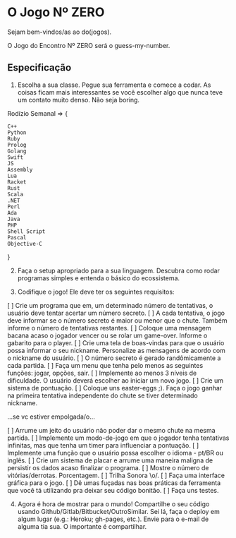 # O Jogo Nº ZERO

Sejam bem-vindos/as ao do(jogos). <br/>

O Jogo do Encontro Nº ZERO será o guess-my-number. <br/>

## Especificação

1. Escolha a sua classe. Pegue sua ferramenta e comece a codar. As coisas ficam mais interessantes se você escolher algo que nunca teve um contato muito denso. Não seja boring.

Rodízio Semanal => {

    C++
    Python
    Ruby
    Prolog
    Golang
    Swift
    JS 
    Assembly
    Lua
    Racket
    Rust
    Scala
    .NET
    Perl
    Ada
    Java
    PHP
    Shell Script
    Pascal
    Objective-C

}

2. Faça o setup apropriado para a sua linguagem. Descubra como rodar programas simples e entenda o básico do ecossistema.

3. Codifique o jogo! Ele deve ter os seguintes requisitos:

[ ] Crie um programa que em, um determinado número de tentativas, o usuário deve tentar acertar um número secreto.
[ ] A cada tentativa, o jogo deve informar se o número secreto é maior ou menor que o chute. Também informe o número de tentativas restantes.
[ ] Coloque uma mensagem bacana acaso o jogador vencer ou se rolar um game-over. Informe o gabarito para o player.
[ ] Crie uma tela de boas-vindas para que o usuário possa informar o seu nickname. Personalize as mensagens de acordo com o nickname do usuário.
[ ] O número secreto é gerado randômicamente a cada partida.
[ ] Faça um menu que tenha pelo menos as seguintes funções: jogar, opções, sair.
[ ] Implemente ao menos 3 níveis de dificuldade. O usuário deverá escolher ao iniciar um novo jogo.
[ ] Crie um sistema de pontuação.
[ ] Coloque uns easter-eggs ;). Faça o jogo ganhar na primeira tentativa independente do chute se tiver determinado nickname. 

...se vc estiver empolgada/o...

[ ] Arrume um jeito do usuário não poder dar o mesmo chute na mesma partida.
[ ] Implemente um modo-de-jogo em que o jogador tenha tentativas infinitas, mas que tenha um timer para influenciar a pontuação.
[ ] Implemente uma função que o usuário possa escolher o idioma - pt/BR ou inglês.
[ ] Crie um sistema de placar e arrume uma maneira maligna de persistir os dados acaso finalizar o programa.
[ ] Mostre o número de vitórias/derrotas. Porcentagem.
[ ] Trilha Sonora \o/.
[ ] Faça uma interface gráfica para o jogo.
[ ] Dê umas fuçadas nas boas práticas da ferramenta que você tá utilizando pra deixar seu código bonitão.
[ ] Faça uns testes. 

4. Agora é hora de mostrar para o mundo! Compartilhe o seu código usando Github/Gitlab/Bitbucket/OutroSimilar. Sei lá, faça o deploy em algum lugar (e.g.: Heroku; gh-pages, etc.). Envie para o e-mail de alguma tia sua. O importante é compartilhar.